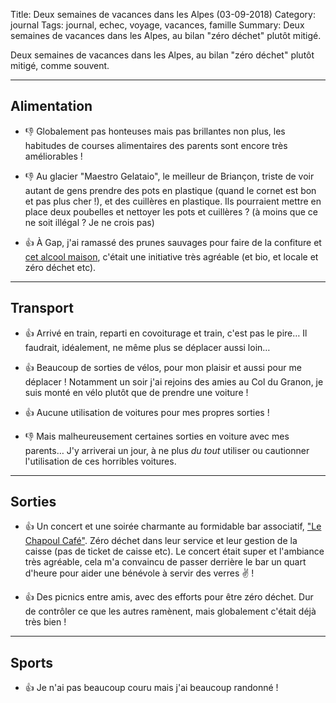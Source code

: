 Title: Deux semaines de vacances dans les Alpes (03-09-2018)
Category: journal
Tags: journal, echec, voyage, vacances, famille
Summary: Deux semaines de vacances dans les Alpes, au bilan "zéro déchet" plutôt mitigé.

Deux semaines de vacances dans les Alpes, au bilan "zéro déchet" plutôt mitigé, comme souvent.

---

## Alimentation

- :-1: Globalement pas honteuses mais pas brillantes non plus, les habitudes de courses alimentaires des parents sont encore très améliorables !
- :-1: Au glacier "Maestro Gelataio", le meilleur de Briançon, triste de voir autant de gens prendre des pots en plastique (quand le cornet est bon et pas plus cher !), et des cuillères en plastique. Ils pourraient mettre en place deux poubelles et nettoyer les pots et cuillères ? (à moins que ce ne soit illégal ? Je ne crois pas)

- :+1: À Gap, j'ai ramassé des prunes sauvages pour faire de la confiture et [cet alcool maison](https://perso.crans.org/besson/cuisine/rhum-arrange-aux-prunes.html), c'était une initiative très agréable (et bio, et locale et zéro déchet etc).

---

## Transport

- :+1: Arrivé en train, reparti en covoiturage et train, c'est pas le pire… Il faudrait, idéalement, ne même plus se déplacer aussi loin…
- :+1: Beaucoup de sorties de vélos, pour mon plaisir et aussi pour me déplacer ! Notamment un soir j'ai rejoins des amies au Col du Granon, je suis monté en vélo plutôt que de prendre une voiture !

- :+1: Aucune utilisation de voitures pour mes propres sorties !
- :-1: Mais malheureusement certaines sorties en voiture avec mes parents… J'y arriverai un jour, à ne plus *du tout* utiliser ou cautionner l'utilisation de ces horribles voitures.

---

## Sorties

- :+1: Un concert et une soirée charmante au formidable bar associatif, ["Le Chapoul Café"](https://www.facebook.com/cafeassobriancon/). Zéro déchet dans leur service et leur gestion de la caisse (pas de ticket de caisse etc). Le concert était super et l'ambiance très agréable, cela m'a convaincu de passer derrière le bar un quart d'heure pour aider une bénévole à servir des verres ✌ !

- :+1: Des picnics entre amis, avec des efforts pour être zéro déchet. Dur de contrôler ce que les autres ramènent, mais globalement c'était déjà très bien !

---

## Sports

- :+1: Je n'ai pas beaucoup couru mais j'ai beaucoup randonné !
